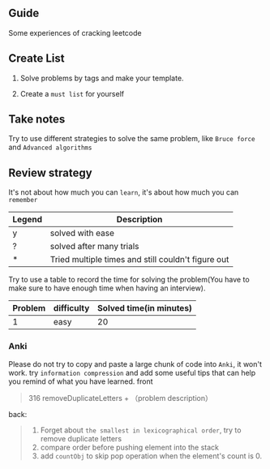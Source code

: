 ## Guide
Some experiences of cracking leetcode

## Create List

1. Solve problems by tags and make your template.

2. Create a `must list` for yourself

## Take notes

Try to use different strategies to solve the same problem, like `Bruce force` and `Advanced algorithms`

## Review strategy
It's not about how much you can `learn`, it's about how much you can `remember`

|Legend|Description|
|--|--|
|y| solved with ease|
|?| solved after many trials|
|*| Tried multiple times and still couldn't figure out|

Try to use a table to record the time for solving the problem(You have to make sure to have enough time when having an interview).

|Problem|difficulty|Solved time(in minutes)|
|--|--|--|
|1|easy|20|

### Anki
Please do not try to copy and paste a large chunk of code into `Anki`, it won't work. try `information compression` and add some useful tips that can help you remind of what you have learned. 
front
> 316 removeDuplicateLetters + （problem description）

back: 
> 1. Forget about `the smallest in lexicographical order`, try to remove duplicate letters
> 2. compare order before pushing element into the stack
> 3. add `countObj` to skip pop operation when the element's count is 0.